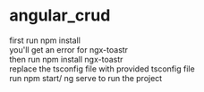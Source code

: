 # angular_crud

first run npm install <br />
you'll get an error for ngx-toastr <br />
then run npm install ngx-toastr <br />
replace the tsconfig file with provided tsconfig file <br />
run npm start/ ng serve to run the project <br />
